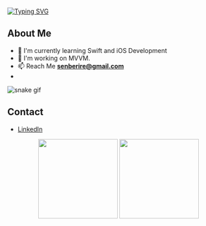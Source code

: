 ### 

<!--
**beriresen/beriresen** is a ✨ _special_ ✨ repository because its `README.md` (this file) appears on your GitHub profile.

Hello, I'm Berire Şen Ayvaz. I have been developing myself in Swift since 2021. I am open to learning and follow new technologies closely. Currently, I am actively developing projects using UIKit, SnapKit, MVVM, Alamofire.
I believe that I have taken one of the important steps in my career with Swift and it is my biggest passion to go further.

- 🔭 I’m currently working on Swift.
- 🌱 I’m currently learning ...
- 👯 I’m looking to collaborate on ...
- 🤔 I’m looking for help with ...
- 💬 Ask me about ...
- 📫 How to reach me: senberire@gmail.com

-->
[![Typing SVG](https://readme-typing-svg.herokuapp.com?lines=%22Hello%2C+World!%22;I'm+Berire..;I'm+Jr.+iOS+Developer)](https://git.io/typing-svg)

## About Me

- 🤖 I'm currently learning Swift and iOS Development
- 🌿 I'm working on MVVM.
- 📫 Reach Me **senberire@gmail.com**
- 
![snake gif](https://github.com/beriresen/beriresen/blob/output/github-contribution-grid-snake.gif)

## Contact

- [LinkedIn](https://www.linkedin.com/in/beriresenayvaz/)

<p align="center">
      <img height="180em" src="https://github-readme-stats.vercel.app/api?username=beriresen&theme=rose_pine&show_icons=true&count_private=true)"/>
      <img height="180em" src="https://github-readme-stats-eight-theta.vercel.app/api/top-langs/?username=beriresen&layout=compact&langs_count=8&theme=rose_pine"/>
</p>


